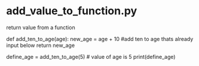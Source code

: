 # add_value_to_function.py
return value from a function

def add_ten_to_age(age): 
    new_age = age + 10 #add ten to age thats already input below
    return new_age
    
define_age = add_ten_to_age(5) # value of age is 5
print(define_age)
    
    

    
